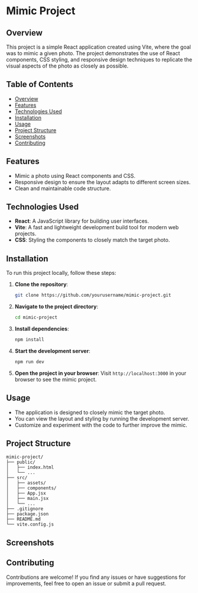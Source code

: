 
# Mimic Project

## Overview

This project is a simple React application created using Vite, where the goal was to mimic a given photo. The project demonstrates the use of React components, CSS styling, and responsive design techniques to replicate the visual aspects of the photo as closely as possible.

## Table of Contents

- [Overview](#overview)
- [Features](#features)
- [Technologies Used](#technologies-used)
- [Installation](#installation)
- [Usage](#usage)
- [Project Structure](#project-structure)
- [Screenshots](#screenshots)
- [Contributing](#contributing)

## Features

- Mimic a photo using React components and CSS.
- Responsive design to ensure the layout adapts to different screen sizes.
- Clean and maintainable code structure.

## Technologies Used

- **React**: A JavaScript library for building user interfaces.
- **Vite**: A fast and lightweight development build tool for modern web projects.
- **CSS**: Styling the components to closely match the target photo.

## Installation

To run this project locally, follow these steps:

1. **Clone the repository**:
   ```bash
   git clone https://github.com/yourusername/mimic-project.git
   ```

2. **Navigate to the project directory**:
   ```bash
   cd mimic-project
   ```

3. **Install dependencies**:
   ```bash
   npm install
   ```

4. **Start the development server**:
   ```bash
   npm run dev
   ```

5. **Open the project in your browser**:
   Visit `http://localhost:3000` in your browser to see the mimic project.

## Usage

- The application is designed to closely mimic the target photo.
- You can view the layout and styling by running the development server.
- Customize and experiment with the code to further improve the mimic.

## Project Structure

```
mimic-project/
├── public/
│   ├── index.html
│   └── ...
├── src/
│   ├── assets/
│   ├── components/
│   ├── App.jsx
│   ├── main.jsx
│   └── ...
├── .gitignore
├── package.json
├── README.md
└── vite.config.js
```

## Screenshots



## Contributing

Contributions are welcome! If you find any issues or have suggestions for improvements, feel free to open an issue or submit a pull request.
